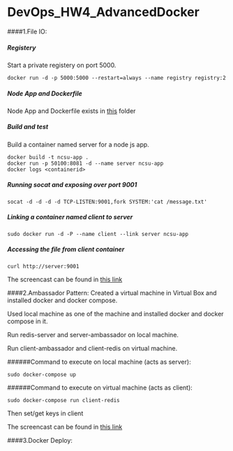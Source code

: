 # DevOps_HW4_AdvancedDocker

####1.File IO:

##### Registery

Start a private registery on port 5000.

```
docker run -d -p 5000:5000 --restart=always --name registry registry:2
```

##### Node App and Dockerfile
Node App and Dockerfile exists in [this](https://github.com/rkvardhi/DevOps_HW4_AdvancedDocker/tree/master/FileIO) folder

##### Build and test 

Build a container named server for a node js app.

```
docker build -t ncsu-app .
docker run -p 50100:8081 -d --name server ncsu-app
docker logs <containerid>
```
##### Running socat and exposing over port 9001

```
socat -d -d -d -d TCP-LISTEN:9001,fork SYSTEM:'cat /message.txt'
```
##### Linking a container named client to server

```
sudo docker run -d -P --name client --link server ncsu-app
```
##### Accessing the file from client container

```
curl http://server:9001
```
The screencast can be found in [this link](https://github.com/rkvardhi/DevOps_HW4_AdvancedDocker/blob/master/FileIO/ScreenCast_FileIO.mp4)

####2.Ambassador Pattern:
Created a virtual machine in Virtual Box and installed docker and docker compose.

Used local machine as one of the machine and installed docker and docker compose in it.

Run redis-server and server-ambassador on local machine.

Run client-ambassador and client-redis on virtual machine.

######Command to execute on local machine (acts as server):
```
sudo docker-compose up
```
######Command to execute on virtual machine (acts as client):
```
sudo docker-compose run client-redis
```
Then set/get keys in client

The screencast can be found in [this link](https://github.com/rkvardhi/DevOps_HW4_AdvancedDocker/blob/master/Ambassador%20Pattern/ScreenCast_AmbassadorPattern.mp4)

####3.Docker Deploy:
